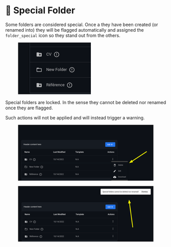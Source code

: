 # 🌟 Special Folder

Some folders are considered special. Once a they have been created (or renamed into) they will be flagged automatically and assigned the `folder_special` icon so they stand out from the others.

<figure><img src="../.gitbook/assets/image (2).png" alt=""><figcaption></figcaption></figure>

Special folders are locked. In the sense they cannot be deleted nor renamed once they are flagged.

Such actions will not be applied and will instead trigger a warning.

<figure><img src="../.gitbook/assets/image.png" alt=""><figcaption></figcaption></figure>

<figure><img src="../.gitbook/assets/image (1).png" alt=""><figcaption></figcaption></figure>



&#x20;
